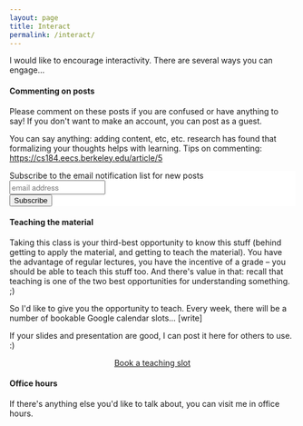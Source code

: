 ```yaml
---
layout: page
title: Interact
permalink: /interact/
---
```


I would like to encourage interactivity. There are several ways you can engage...

#### Commenting on posts
Please comment on these posts if you are confused or have anything to say! If you don't want to make an account, you can post as a guest.

You can say anything: adding content, etc, etc. research has found that formalizing your thoughts helps with learning. Tips on commenting: https://cs184.eecs.berkeley.edu/article/5

<!-- Begin MailChimp signup form -->
<link href="//cdn-images.mailchimp.com/embedcode/horizontal-slim-10_7.css" rel="stylesheet" type="text/css">
<style type="text/css">
  #mc_embed_signup { background: #fff; clear: left; width: 100%; }
  #mc_embed_signup input.email { font-family: "Source Sans Pro", "Helvetica Neue", Helvetica, Arial, sans-serif; }
  /* Add your own MailChimp form style overrides in your site stylesheet or in this style block.
     We recommend moving this block and the preceding CSS link to the HEAD of your HTML file. */
</style>
<div id="mc_embed_signup">
<form action="https://xyz.us19.list-manage.com/subscribe/post?u=5f4fbc542362113d0de96c58d&amp;id=257c160968" method="post" id="mc-embedded-subscribe-form" name="mc-embedded-subscribe-form" class="validate" target="_blank" novalidate>
  <div id="mc_embed_signup_scroll">
    <label for="mce-EMAIL">Subscribe to the email notification list for new posts</label>
    <input type="email" value="" name="EMAIL" class="email" id="mce-EMAIL" placeholder="email address" required>
    <!-- Real people should not fill this in and expect good things - do not remove this or risk form bot signups -->
    <div style="position: absolute; left: -5000px;" aria-hidden="true"><input type="text" name="b_5f4fbc542362113d0de96c58d_257c160968" tabindex="-1" value=""></div>
    <div class="clear"><input type="submit" value="Subscribe" name="subscribe" id="mc-embedded-subscribe" class="button"></div>
  </div>
</form>
</div>
<!-- End mc_embed_signup -->

#### Teaching the material

Taking this class is your third-best opportunity to know this stuff (behind getting to apply the material, and getting to teach the material). You have the advantage of regular lectures, you have the incentive of a grade – you should be able to teach this stuff too. And there's value in that: recall that teaching is one of the two best opportunities for understanding something. ;)

So I'd like to give you the opportunity to teach. Every week, there will be a number of bookable Google calendar slots... [write]

If your slides and presentation are good, I can post it here for others to use. :)

<div style="text-align: center">
  <a id="ts-button" href="https://calendar.google.com/calendar/selfsched?sstoken=UUdpTHc2UWlqV1I2fGRlZmF1bHR8YTcyNzZmZjIxODI4M2IyNjIzYThiOWZkZjk0YTAwY2Q">Book a teaching slot</a>
</div>

#### Office hours

If there's anything else you'd like to talk about, you can visit me in office hours.
